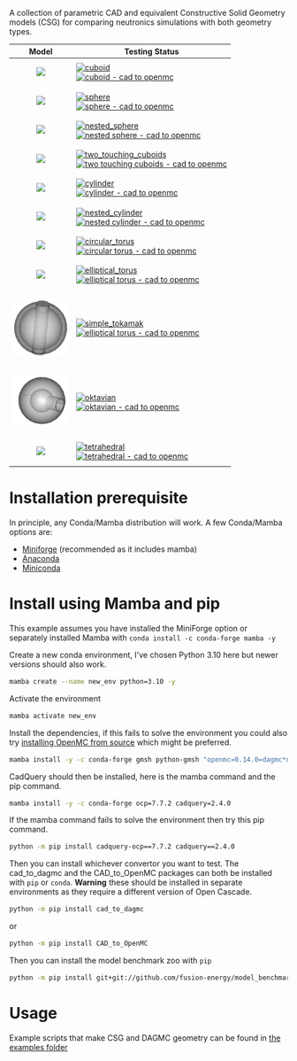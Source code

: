 
A collection of parametric CAD and equivalent Constructive Solid Geometry
models (CSG) for comparing neutronics simulations with both geometry types.

| Model | Testing Status |
|---|---|
|         <p align="center"><img src="https://user-images.githubusercontent.com/8583900/262374951-5e711a8b-a3db-4476-8f56-03a620d74b93.png" width="100"></p>  |     [![cuboid](https://github.com/fusion-energy/model_benchmark_zoo/actions/workflows/cuboid_cad_to_dagmc.yml/badge.svg)](https://github.com/fusion-energy/model_benchmark_zoo/actions/workflows/cuboid_cad_to_dagmc.yml) <br> [![cuboid - cad to openmc](https://github.com/fusion-energy/model_benchmark_zoo/actions/workflows/cuboid_cad_to_openmc.yml/badge.svg)](https://github.com/fusion-energy/model_benchmark_zoo/actions/workflows/cuboid_cad_to_openmc.yml) |
|         <p align="center"><img src="https://user-images.githubusercontent.com/8583900/262374950-ef8696dd-adbc-4fd8-bd44-c5304e1d0709.png" width="100"></p>  |     [![sphere](https://github.com/fusion-energy/model_benchmark_zoo/actions/workflows/sphere_cad_to_dagmc.yml/badge.svg)](https://github.com/fusion-energy/model_benchmark_zoo/actions/workflows/sphere_cad_to_dagmc.yml) <br> [![sphere - cad to openmc](https://github.com/fusion-energy/model_benchmark_zoo/actions/workflows/sphere_cad_to_openmc.yml/badge.svg)](https://github.com/fusion-energy/model_benchmark_zoo/actions/workflows/sphere_cad_to_openmc.yml) |
|         <p align="center"><img src="https://user-images.githubusercontent.com/8583900/262374954-20dee8fb-5199-4fc2-86a7-00452b6bdc89.png" width="100"></p>  |     [![nested_sphere](https://github.com/fusion-energy/model_benchmark_zoo/actions/workflows/nested_sphere_cad_to_dagmc.yml/badge.svg)](https://github.com/fusion-energy/model_benchmark_zoo/actions/workflows/nested_sphere_cad_to_dagmc.yml) <br> [![nested sphere - cad to openmc](https://github.com/fusion-energy/model_benchmark_zoo/actions/workflows/nested_sphere_cad_to_openmc.yml/badge.svg)](https://github.com/fusion-energy/model_benchmark_zoo/actions/workflows/nested_sphere_cad_to_openmc.yml) |
|         <p align="center"><img src="https://user-images.githubusercontent.com/8583900/262374945-aea2582b-1d5f-40b1-a77b-bef79dce50da.png" width="100"></p>  |     [![two_touching_cuboids](https://github.com/fusion-energy/model_benchmark_zoo/actions/workflows/two_touching_cuboids_cad_to_dagmc.yml/badge.svg)](https://github.com/fusion-energy/model_benchmark_zoo/actions/workflows/two_touching_cuboids_cad_to_dagmc.yml) <br> [![two touching cuboids - cad to openmc](https://github.com/fusion-energy/model_benchmark_zoo/actions/workflows/two_touching_cuboids_cad_to_openmc.yml/badge.svg)](https://github.com/fusion-energy/model_benchmark_zoo/actions/workflows/two_touching_cuboids_cad_to_openmc.yml) |
|         <p align="center"><img src="https://user-images.githubusercontent.com/8583900/284880533-c18e3345-52ec-4253-baa8-e1dbe2a52944.png" width="100"></p>  |     [![cylinder](https://github.com/fusion-energy/model_benchmark_zoo/actions/workflows/cylinder_cad_to_dagmc.yml/badge.svg)](https://github.com/fusion-energy/model_benchmark_zoo/actions/workflows/cylinder_cad_to_dagmc.yml) <br> [![cylinder - cad to openmc](https://github.com/fusion-energy/model_benchmark_zoo/actions/workflows/cylinder_cad_to_openmc.yml/badge.svg)](https://github.com/fusion-energy/model_benchmark_zoo/actions/workflows/cylinder_cad_to_openmc.yml)|
|         <p align="center"><img src="https://raw.githubusercontent.com/fusion-energy/model_benchmark_zoo/main/examples/nestedcylinder.png" width="100"></p>  |     [![nested_cylinder](https://github.com/fusion-energy/model_benchmark_zoo/actions/workflows/nested_cylinder_cad_to_dagmc.yml/badge.svg)](https://github.com/fusion-energy/model_benchmark_zoo/actions/workflows/nested_cylinder_cad_to_dagmc.yml) <br> [![nested cylinder - cad to openmc](https://github.com/fusion-energy/model_benchmark_zoo/actions/workflows/nested_cylinder_cad_to_openmc.yml/badge.svg)](https://github.com/fusion-energy/model_benchmark_zoo/actions/workflows/nested_cylinder_cad_to_openmc.yml) |
|         <p align="center"><img src="https://raw.githubusercontent.com/fusion-energy/model_benchmark_zoo/main/examples/circulartorus.png" width="100"></p>  |     [![circular_torus](https://github.com/fusion-energy/model_benchmark_zoo/actions/workflows/circular_torus_cad_to_dagmc.yml/badge.svg)](https://github.com/fusion-energy/model_benchmark_zoo/actions/workflows/circular_torus_cad_to_dagmc.yml) <br> [![circular torus - cad to openmc](https://github.com/fusion-energy/model_benchmark_zoo/actions/workflows/circular_torus_cad_to_openmc.yml/badge.svg)](https://github.com/fusion-energy/model_benchmark_zoo/actions/workflows/circular_torus_cad_to_openmc.yml) |
|         <p align="center"><img src="https://raw.githubusercontent.com/fusion-energy/model_benchmark_zoo/main/examples/ellipticaltorus.png" width="100"></p>  |     [![elliptical_torus](https://github.com/fusion-energy/model_benchmark_zoo/actions/workflows/elliptical_torus_cad_to_dagmc.yml/badge.svg)](https://github.com/fusion-energy/model_benchmark_zoo/actions/workflows/elliptical_torus_cad_to_dagmc.yml) <br> [![elliptical torus - cad to openmc](https://github.com/fusion-energy/model_benchmark_zoo/actions/workflows/elliptical_torus_cad_to_openmc.yml/badge.svg)](https://github.com/fusion-energy/model_benchmark_zoo/actions/workflows/elliptical_torus_cad_to_openmc.yml) |
|         <p align="center"><img src="https://github.com/fusion-energy/model_benchmark_zoo/blob/580db0c0368cccba7638bf9abfbcb31a18fe15e6/examples/simpletokamak.png?raw=true" width="100"></p>  |     [![simple_tokamak](https://github.com/fusion-energy/model_benchmark_zoo/actions/workflows/simple_tokamak_cad_to_dagmc.yml/badge.svg)](https://github.com/fusion-energy/model_benchmark_zoo/actions/workflows/simple_tokamak_cad_to_dagmc.yml) <br> [![elliptical torus - cad to openmc](https://github.com/fusion-energy/model_benchmark_zoo/actions/workflows/simple_tokamak_cad_to_openmc.yml/badge.svg)](https://github.com/fusion-energy/model_benchmark_zoo/actions/workflows/simple_tokamak_cad_to_openmc.yml) |
|         <p align="center"><img src="assets/oktavian.png" width="100"></p>  |     [![oktavian](https://github.com/fusion-energy/model_benchmark_zoo/actions/workflows/oktavian_cad_to_dagmc.yml/badge.svg)](https://github.com/fusion-energy/model_benchmark_zoo/actions/workflows/oktavian_cad_to_dagmc.yml) <br> [![oktavian - cad to openmc](https://github.com/fusion-energy/model_benchmark_zoo/actions/workflows/oktavian_cad_to_openmc.yml/badge.svg)](https://github.com/fusion-energy/model_benchmark_zoo/actions/workflows/oktavian_cad_to_openmc.yml) |
|         <p align="center"><img src="assets/tetrahedral.png" width="100"></p>  |     [![tetrahedral](https://github.com/fusion-energy/model_benchmark_zoo/actions/workflows/tetrahedral_cad_to_dagmc.yml/badge.svg)](https://github.com/fusion-energy/model_benchmark_zoo/actions/workflows/tetrahedral_cad_to_dagmc.yml) <br> [![tetrahedral - cad to openmc](https://github.com/fusion-energy/model_benchmark_zoo/actions/workflows/tetrahedral_cad_to_openmc.yml/badge.svg)](https://github.com/fusion-energy/model_benchmark_zoo/actions/workflows/tetrahedral_cad_to_openmc.yml) |

# Installation prerequisite

In principle, any Conda/Mamba distribution will work. A few Conda/Mamba options are:
- [Miniforge](https://github.com/conda-forge/miniforge#miniforge-pypy3) (recommended as it includes mamba)
- [Anaconda](https://www.anaconda.com/download)
- [Miniconda](https://docs.conda.io/en/latest/miniconda.html)

# Install using Mamba and pip

This example assumes you have installed the MiniForge option or separately
installed Mamba with ```conda install -c conda-forge mamba -y```

Create a new conda environment, I've chosen Python 3.10 here but newer versions should also work.

```bash
mamba create --name new_env python=3.10 -y
```

Activate the environment

```bash
mamba activate new_env
```

Install the dependencies, if this fails to solve the environment you could also try [installing OpenMC from source](https://docs.openmc.org/en/stable/quickinstall.html) which might be preferred.

```bash
mamba install -y -c conda-forge gmsh python-gmsh "openmc=0.14.0=dagmc*nompi*"
```

CadQuery should then be installed, here is the mamba command and the pip command.

```bash
mamba install -y -c conda-forge ocp=7.7.2 cadquery=2.4.0
```

If the mamba command fails to solve the environment then try this pip command.

```bash
python -m pip install cadquery-ocp==7.7.2 cadquery==2.4.0
```

Then you can install whichever convertor you want to test. The cad_to_dagmc and the CAD_to_OpenMC packages can both be installed with ```pip``` or ```conda```. **Warning** these should be installed in separate environments as they require a different version of Open Cascade.

```bash
python -m pip install cad_to_dagmc
```
or
```bash
python -m pip install CAD_to_OpenMC
```

Then you can install the model benchmark zoo with ```pip```

```bash
python -m pip install git+git://github.com/fusion-energy/model_benchmark_zoo.git
```

# Usage

Example scripts that make CSG and DAGMC geometry can be found in [the examples folder](https://github.com/fusion-energy/model_benchmark_zoo/tree/main/examples)
